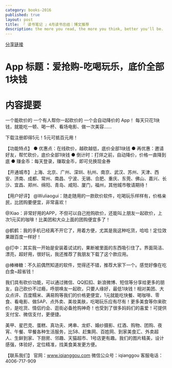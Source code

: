 ```yaml
---
category: books-2016
published: true
layout: post
title: 『 读书笔记 』4月读书总结｜博文推荐
description: the more you read, the more you think, better you'll be.
---
```


[分享链接](https://worktile.com/share/pages/61d2d4914afe4a4c8663135be88c93dc)

# App 标题：爱抢购-吃喝玩乐，底价全部1块钱


# 内容提要

一个能砍价的
一个有人帮你一起砍价的
一个会自动降价的 App！
每天只花1块钱，就能吃一顿、喝一杯、看场电影、做一次美容......

下载注册即得5元！5元可抵百元用！

【功能特点】
● 优惠点：在线砍价，越砍越低，底价全部1块钱
● 再优惠：邀请好友，帮忙砍价，底价全部1块钱
● 倒计时：打烊之前，自动降价，价格一直降到底
● 赚金币：每天登录，赚取金币，即可兑换现金券

【开通城市】
上海、北京、广州、深圳、杭州、南京、武汉、苏州、天津、西安、济南、成都、常州、南昌、宁波、无锡、合肥、重庆、东莞、佛山、嘉兴、长沙、宜昌、郑州、绵阳、青岛、咸阳、厦门，福州，其他城市敬请期待！

【用户好评】
@Wuliaogui：随走随用的一款砍价软件，吃喝玩乐样样有，价格亲民，比团购要便宜，非常喜欢！

@Xiao：非常好用的APP，不但可以自己抢购砍价，还能叫上朋友一起砍价，上次1元买的咖啡！比美团和大众上面的团购便宜多了！

@鹤鹤：我的手机已经离不开它了，用着方便，尤其是我这种吃货，哈哈！定位效果跟百度一样好！

@灯中：其实我一开始是安装着试试的，果断被里面的东西吸引住了。界面简洁、漂亮，超好用，很好玩，我还推荐了我朋友下载了这个款应用。

@棒棒糖：不久前偶然知道的软件，觉得还不错，推荐大家下一个。感觉好像在吃白食~超省钱！

我们具有砍价功能，可以通过微信、QQ扣扣、新浪微博、短信等分享给更多的朋友，自己砍价不过瘾，呼朋唤友一起砍，只要人缘好，最低1块钱！相对美团、大众点评、百度糯米、满易购等我们的价格更便宜，1元就能吃快餐、喝咖啡、零食、看电影、做SAP、点外卖、美妆美肤，吃喝玩乐应有尽有！更多美食等你来砍价，是吃货、情侣约会、逛街必备抢购神奇！也受到了很多妈妈们的喜爱！可提供支付宝、微信支付，更便捷。

美甲、星巴克、蛋糕、真功夫、烤串、龙虾、婚纱摄影、红酒、购物、团购、夜宵、午餐、早餐各种生活服务，比58、赶集网、百姓网、到家美食汇、外卖超人、生鲜到家、下厨房、邻趣、天猫超市、1号店更有趣。我们的图片精美，设计感强，体验好，定位精准，找美食美发更方便。

【联系我们】
官网：www.iqianggou.com
微信公众号：iqianggou
客服电话：4006-717-909
